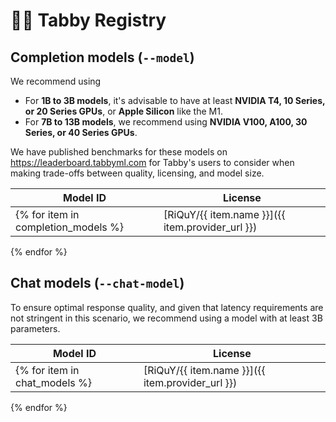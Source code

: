 # 🧑‍🔬 Tabby Registry

## Completion models (`--model`)

We recommend using

* For **1B to 3B models**, it's advisable to have at least **NVIDIA T4, 10 Series, or 20 Series GPUs**, or **Apple Silicon** like the M1.
* For **7B to 13B models**, we recommend using **NVIDIA V100, A100, 30 Series, or 40 Series GPUs**.

We have published benchmarks for these models on https://leaderboard.tabbyml.com for Tabby's users to consider when making trade-offs between quality, licensing, and model size.

| Model ID | License |
| -------- | ------- |
{% for item in completion_models %}| [RiQuY/{{ item.name }}]({{ item.provider_url }}) | [{{ item.license_name }}]({{ item.license_url }}) |
{% endfor %}

## Chat models (`--chat-model`)

To ensure optimal response quality, and given that latency requirements are not stringent in this scenario, we recommend using a model with at least 3B parameters.

| Model ID | License |
| -------- | ------- |
{% for item in chat_models %}| [RiQuY/{{ item.name }}]({{ item.provider_url }}) | [{{ item.license_name }}]({{ item.license_url }}) |
{% endfor %}
